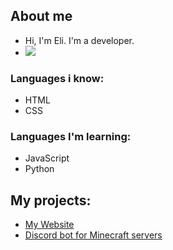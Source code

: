 ## About me
- Hi, I'm Eli. I'm a developer.
- ![](https://komarev.com/ghpvc/?username=elisz11&abbreviated=true&color=gray)
### Languages i know:
- HTML
- CSS
### Languages I'm learning:
- JavaScript
- Python
## My projects:
- [My Website](https://github.com/elisz11/elisz11.com)
- [Discord bot for Minecraft servers](https://github.com/Elisz11/Discord-Bot-for-Minecraft-Server-Status)
